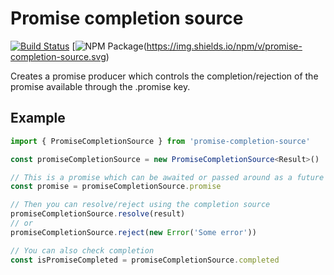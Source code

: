 # Promise completion source

[![Build Status](https://travis-ci.com/sevenwestmedia-labs/promise-completion-source.svg?branch=master)](https://travis-ci.com/sevenwestmedia-labs/promise-completion-source) [![NPM Package](https://www.npmjs.com/package/promise-completion-source)(https://img.shields.io/npm/v/promise-completion-source.svg)

Creates a promise producer which controls the completion/rejection of the promise available through the .promise key.

## Example

```ts
import { PromiseCompletionSource } from 'promise-completion-source'

const promiseCompletionSource = new PromiseCompletionSource<Result>()

// This is a promise which can be awaited or passed around as a future
const promise = promiseCompletionSource.promise

// Then you can resolve/reject using the completion source
promiseCompletionSource.resolve(result)
// or
promiseCompletionSource.reject(new Error('Some error'))

// You can also check completion
const isPromiseCompleted = promiseCompletionSource.completed
```
